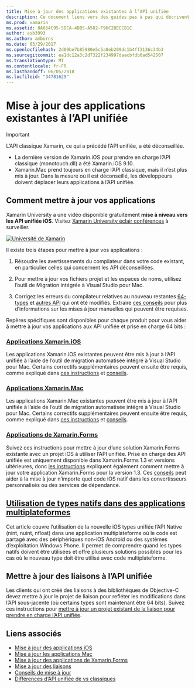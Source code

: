 ```yaml
---
title: Mise à jour des applications existantes à l’API unifiée
description: Ce document liens vers des guides pas à pas qui décrivent comment mettre à jour des applications Xamarin à l’API unifiée. Il traite des applications Xamarin.iOS, Xamarin.Mac. Applications de Xamarin.Forms, les types natifs dans des applications multiplateformes et les projets de la liaison.
ms.prod: xamarin
ms.assetid: 8A654C95-5DCA-4BB5-A582-F96C2BECC81C
author: asb3993
ms.author: amburns
ms.date: 03/29/2017
ms.openlocfilehash: 2d09be7b85980e5c5a8eb209dc1b4ff3136c34b3
ms.sourcegitcommit: ea1dc12a3c2d7322f234997daacbfdb6ad542507
ms.translationtype: MT
ms.contentlocale: fr-FR
ms.lasthandoff: 06/05/2018
ms.locfileid: "34781629"
---
```

# <a name="updating-existing-apps-to-the-unified-api"></a>Mise à jour des applications existantes à l’API unifiée

> [!IMPORTANT]
> L’API classique Xamarin, ce qui a précédé l’API unifiée, a été déconseillée. 
> - La dernière version de Xamarin.iOS pour prendre en charge l’API classique (monotouch.dll) a été Xamarin.iOS 9.10.
> - Xamarin.Mac prend toujours en charge l’API classique, mais il n’est plus mis à jour. Dans la mesure où il est déconseillé, les développeurs doivent déplacer leurs applications à l’API unifiée.

## <a name="how-to-update-your-apps"></a>Comment mettre à jour vos applications

Xamarin University a une vidéo disponible gratuitement **mise à niveau vers les API unifiée iOS**. Visitez [Xamarin University éclair conférences](http://university.xamarin.com/lightninglectures) à surveiller.

[ ![](updating-apps-images/xamu-video-sml.png "Université de Xamarin")](http://university.xamarin.com/lightninglectures)

Il existe trois étapes pour mettre à jour vos applications :

1. Résoudre les avertissements du compilateur dans votre code existant, en particulier celles qui concernent les API déconseillées.

2. Pour mettre à jour vos fichiers projet et les espaces de noms, utilisez l’outil de Migration intégrée à Visual Studio pour Mac.

3. Corrigez les erreurs du compilateur relatives au nouveau restantes [64-types](~/cross-platform/macios/nativetypes.md) et [autres API](~/cross-platform/macios/unified/overview.md#deprecated-typos) qui ont été modifiés. Extraire [ces conseils](~/cross-platform/macios/unified/updating-tips.md) pour plus d’informations sur les mises à jour manuelles qui peuvent être requises.

Repères spécifiques sont disponibles pour chaque produit pour vous aider à mettre à jour vos applications aux API unifiée et prise en charge 64 bits :

### <a name="xamarinios-appscross-platformmaciosunifiedupdating-ios-appsmd"></a>[Applications Xamarin.iOS](~/cross-platform/macios/unified/updating-ios-apps.md)

Les applications Xamarin.iOS existantes peuvent être mis à jour à l’API unifiée à l’aide de l’outil de migration automatisée intégré à Visual Studio pour Mac. Certains correctifs supplémentaires peuvent ensuite être requis, comme expliqué dans [ces instructions](~/cross-platform/macios/unified/updating-ios-apps.md) et [conseils](~/cross-platform/macios/unified/updating-tips.md).

###  <a name="xamarinmac-appscross-platformmaciosunifiedupdating-mac-appsmd"></a>[Applications Xamarin.Mac](~/cross-platform/macios/unified/updating-mac-apps.md)

Les applications Xamarin.Mac existantes peuvent être mis à jour à l’API unifiée à l’aide de l’outil de migration automatisée intégré à Visual Studio pour Mac. Certains correctifs supplémentaires peuvent ensuite être requis, comme expliqué dans [ces instructions](~/cross-platform/macios/unified/updating-mac-apps.md) et [conseils](~/cross-platform/macios/unified/updating-tips.md).

###  <a name="xamarinforms-appscross-platformmaciosunifiedupdating-xamarin-forms-appsmd"></a>[Applications de Xamarin.Forms](~/cross-platform/macios/unified/updating-xamarin-forms-apps.md)

Suivez ces instructions pour mettre à jour d’une solution Xamarin.Forms existante avec un projet iOS à utiliser l’API unifiée. Prise en charge des API unifiée est uniquement disponible dans Xamarin.Forms 1.3 et versions ultérieures, donc [les instructions](~/cross-platform/macios/unified/updating-xamarin-forms-apps.md) expliquent également comment mettre à jour votre application Xamarin.Forms pour la version 1.3. Ces [conseils](~/cross-platform/macios/unified/updating-tips.md) peut aider à la mise à jour n’importe quel code iOS natif dans les convertisseurs personnalisés ou des services de dépendance.

## <a name="working-with-native-types-in-cross-platform-appscross-platformmaciosnativetypesmd"></a>[Utilisation de types natifs dans des applications multiplateformes](~/cross-platform/macios/nativetypes.md)

Cet article couvre l’utilisation de la nouvelle iOS types unifiée l’API Native (nint, nuint, nfloat) dans une application multiplateforme où le code est partagé avec des périphériques non-iOS Android ou des systèmes d’exploitation Windows Phone. Il permet de comprendre quand les types natifs doivent être utilisées et offre plusieurs solutions possibles pour les cas où le nouveau type doit être utilisé avec code multiplateforme.

## <a name="update-bindings-to-the-unified-api"></a>Mettre à jour des liaisons à l’API unifiée

Les clients qui ont créé des liaisons à des bibliothèques de Objective-C devez mettre à jour le projet de liaison pour refléter les modifications dans l’API sous-jacente (où certains types sont maintenant être 64 bits).
Suivez ces instructions pour [mettre à jour un projet existant de la liaison pour prendre en charge l’API unifiée](~/cross-platform/macios/unified/update-binding.md).

## <a name="related-links"></a>Liens associés

- [Mise à jour des applications iOS](~/cross-platform/macios/unified/updating-ios-apps.md)
- [Mise à jour les applications Mac](~/cross-platform/macios/unified/updating-mac-apps.md)
- [Mise à jour des applications de Xamarin.Forms](~/cross-platform/macios/unified/updating-xamarin-forms-apps.md)
- [Mise à jour des liaisons](~/cross-platform/macios/unified/update-binding.md)
- [Conseils de mise à jour](~/cross-platform/macios/unified/updating-tips.md)
- [Différences d’API unifiée de vs classiques](https://developer.xamarin.com/releases/ios/api_changes/classic-vs-unified-8.6.0/)
